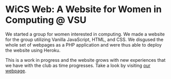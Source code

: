 # WiCS Web: A Website for Women in Computing @ VSU

We started a group for women interested in computing. We made a website for the group utilizing Vanilla JavaScript, HTML, and CSS. We disgused the whole set of webpages as a PHP application and were thus able to deploy the website using Heroku. 

This is a work in progress and the website grows with new experiences that we have with the club as time progresses. Take a look by visiting [our webpage](http://www.valdosta.club "our webpage").
